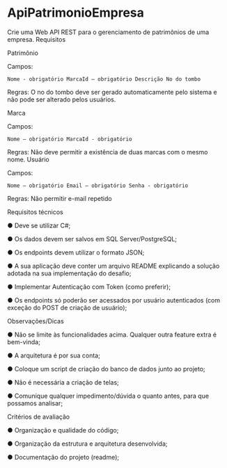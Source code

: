 # ApiPatrimonioEmpresa

Crie uma Web API REST para o gerenciamento de patrimônios de uma empresa.
Requisitos

Patrimônio

Campos:

`Nome - obrigatório
MarcaId – obrigatório
Descrição
No do tombo`

Regras: O no do tombo deve ser gerado automaticamente pelo sistema e não pode ser
alterado pelos usuários.

Marca

Campos:

`Nome – obrigatório
MarcaId - obrigatório`

Regras: Não deve permitir a existência de duas marcas com o mesmo nome.
Usuário

Campos:

`Nome – obrigatório
Email – obrigatório
Senha - obrigatório`

Regras: Não permitir e-mail repetido

Requisitos técnicos

● Deve se utilizar C#;

● Os dados devem ser salvos em SQL Server/PostgreSQL;

● Os endpoints devem utilizar o formato JSON;

● A sua aplicação deve conter um arquivo README explicando a solução adotada na sua
implementação do desafio;

● Implementar Autenticação com Token (como preferir);

● Os endpoints só poderão ser acessados por usuário autenticados (com exceção do POST de
criação de usuário);

Observações/Dicas

● Não se limite às funcionalidades acima. Qualquer outra feature extra é bem-vinda;

● A arquitetura é por sua conta;

● Coloque um script de criação do banco de dados junto ao projeto;

● Não é necessária a criação de telas;

● Comunique qualquer impedimento/dúvida o quanto antes, para que possamos analisar;

Critérios de avaliação

● Organização e qualidade do código;

● Organização da estrutura e arquitetura desenvolvida;

● Documentação do projeto (readme);
